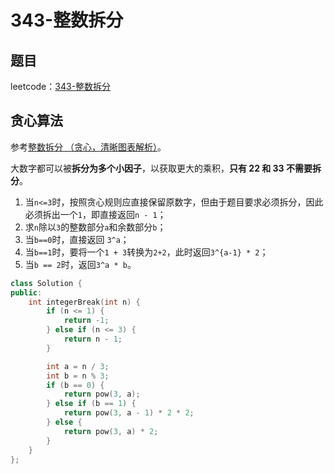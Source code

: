 # 343-整数拆分

## 题目

leetcode：[343-整数拆分](https://leetcode-cn.com/problems/integer-break/)

## 贪心算法

参考[整数拆分 （贪心，清晰图表解析）](https://leetcode-cn.com/problems/integer-break/solution/343-zheng-shu-chai-fen-tan-xin-by-jyd/)。

大数字都可以被**拆分为多个小因子**，以获取更大的乘积，**只有 22 和 33 不需要拆分**。

1. 当`n<=3`时，按照贪心规则应直接保留原数字，但由于题目要求必须拆分，因此必须拆出一个`1`，即直接返回`n - 1`；
2. 求`n`除以`3`的整数部分`a`和余数部分`b`；
3. 当`b==0`时，直接返回 `3^a`；
4. 当`b==1`时，要将一个`1 + 3`转换为`2+2`，此时返回`3^{a-1} * 2`；
5. 当`b == 2`时，返回`3^a * b`。

```c++
class Solution {
public:
    int integerBreak(int n) {
        if (n <= 1) {
            return -1;
        } else if (n <= 3) {
            return n - 1;
        }

        int a = n / 3;
        int b = n % 3;
        if (b == 0) {
            return pow(3, a);
        } else if (b == 1) {
            return pow(3, a - 1) * 2 * 2;
        } else {
            return pow(3, a) * 2;
        }
    }
};
```
